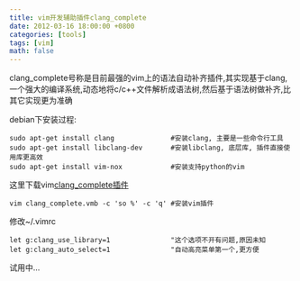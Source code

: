```yaml
---
title: vim开发辅助插件clang_complete
date: 2012-03-16 18:00:00 +0800
categories: [tools]
tags: [vim]
math: false
---
```

clang_complete号称是目前最强的vim上的语法自动补齐插件,其实现基于clang,一个强大的编译系统,动态地将c/c++文件解析成语法树,然后基于语法树做补齐,比其它实现更为准确

debian下安装过程:

    sudo apt-get install clang              #安装clang, 主要是一些命令行工具
	sudo apt-get install libclang-dev       #安装libclang, 底层库, 插件直接使用库更高效
    sudo apt-get install vim-nox            #安装支持python的vim

这里下载vim[clang_complete插件](http://www.vim.org/scripts/script.php?script_id=3302)

	vim clang_complete.vmb -c 'so %' -c 'q' #安装vim插件

修改~/.vimrc

    let g:clang_use_library=1               "这个选项不开有问题,原因未知
    let g:clang_auto_select=1				"自动高亮菜单第一个,更方便

试用中...

